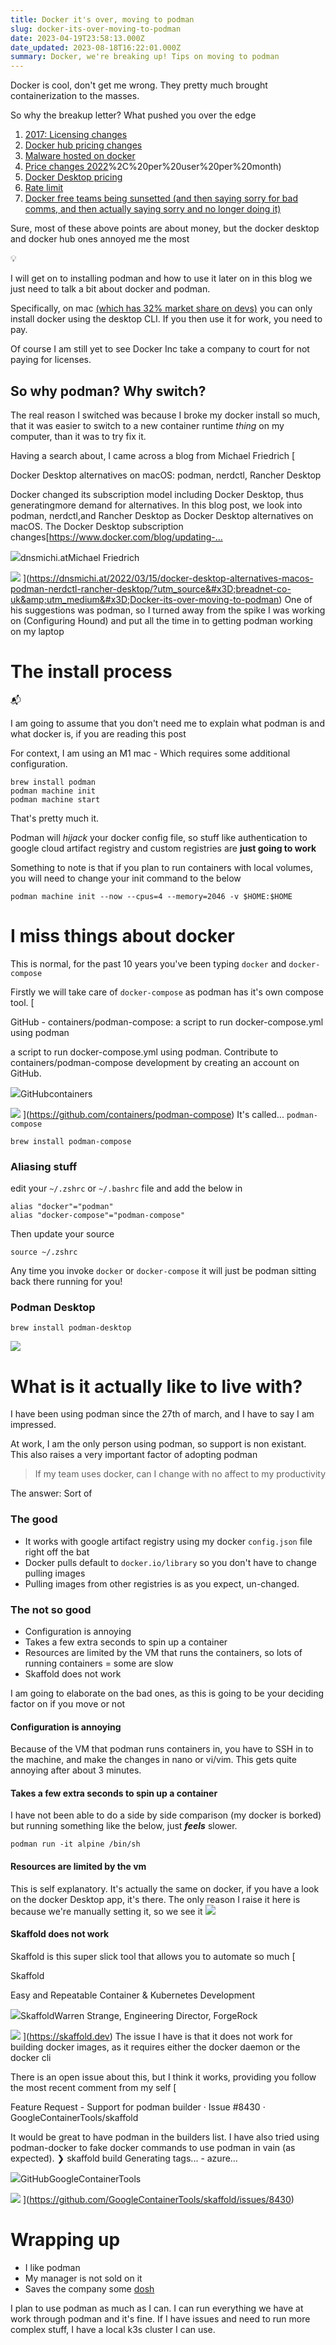 ```yaml
---
title: Docker it's over, moving to podman
slug: docker-its-over-moving-to-podman
date: 2023-04-19T23:58:13.000Z
date_updated: 2023-08-18T16:22:01.000Z
summary: Docker, we're breaking up! Tips on moving to podman
---
```


Docker is cool, don't get me wrong. They pretty much brought containerization to the masses.

So why the breakup letter? What pushed you over the edge

1. [2017: Licensing changes](https://boxboat.com/2018/12/07/docker-ce-vs-docker-ee/)
2. [Docker hub pricing changes](https://www.docker.com/pricing/october-2022-pricing-change-faq/)
3. [Malware hosted on docker](https://www.bleepingcomputer.com/news/security/docker-hub-repositories-hide-over-1-650-malicious-containers/)
4. [Price changes 2022](https://www.docker.com/pricing/october-2022-pricing-change-faq/#:~:text=On%20October%2027%2C%202022%2C%20Docker,)%2C%20per%20user%20per%20month)
5. [Docker Desktop pricing](https://www.infoworld.com/article/3630393/docker-desktop-is-no-longer-free-for-enterprise-users.html)
6. [Rate limit](https://docs.docker.com/docker-hub/download-rate-limit)
7. [Docker free teams being sunsetted (and then saying sorry for bad comms, and then actually saying sorry and no longer doing it)](https://www.docker.com/blog/no-longer-sunsetting-the-free-team-plan/)

Sure, most of these above points are about money, but the docker desktop and docker hub ones annoyed me the most

💡

I will get on to installing podman and how to use it later on in this blog
we just need to talk a bit about docker and podman.

Specifically, on mac [(which has 32% market share on devs)](https://survey.stackoverflow.co/2022/#section-most-popular-technologies-operating-system) you can only install docker using the desktop CLI. If you then use it for work, you need to pay.

Of course I am still yet to see Docker Inc take a company to court for not paying for licenses.

## So why podman? Why switch?

The real reason I switched was because I broke my docker install so much, that it was easier to switch to a new container runtime *thing* on my computer, than it was to try fix it.

Having a search about, I came across a blog from Michael Friedrich
[

Docker Desktop alternatives on macOS: podman, nerdctl, Rancher Desktop

Docker changed its subscription model including Docker Desktop, thus generatingmore demand for alternatives. In this blog post, we look into podman, nerdctl,and Rancher Desktop as Docker Desktop alternatives on macOS. The Docker Desktop subscription changes[https://www.docker.com/blog/updating-…

![](https://dnsmichi.at/favicon.ico)dnsmichi.atMichael Friedrich

![](https://dnsmichi.at/content/images/2022/03/AC6BA369-E613-464F-AEB7-CCA674DC61BE.jpeg)
](<https://dnsmichi.at/2022/03/15/docker-desktop-alternatives-macos-podman-nerdctl-rancher-desktop/?utm_source&#x3D;breadnet-co-uk&amp;utm_medium&#x3D;Docker-its-over-moving-to-podman>)
One of his suggestions was podman, so I turned away from the spike I was working on (Configuring Hound) and put all the time in to getting podman working on my laptop

# The install process

📬

I am going to assume that you don't need me to explain what podman is and what docker is, if you are reading this post

For context, I am using an M1 mac - Which requires some additional configuration.

    brew install podman
    podman machine init
    podman machine start

That's pretty much it.

Podman will *hijack* your docker config file, so stuff like authentication to google cloud artifact registry and custom registries are **just going to work**

Something to note is that if you plan to run containers with local volumes, you will need to change your init command to the below

    podman machine init --now --cpus=4 --memory=2046 -v $HOME:$HOME

# I miss things about docker

This is normal, for the past 10 years you've been typing `docker` and `docker-compose`

Firstly we will take care of `docker-compose` as podman has it's own compose tool.
[

GitHub - containers/podman-compose: a script to run docker-compose.yml using podman

a script to run docker-compose.yml using podman. Contribute to containers/podman-compose development by creating an account on GitHub.

![](https://github.com/fluidicon.png)GitHubcontainers

![](https://opengraph.githubassets.com/feddadaf0941e1f1c56e0d8857ead38a124850f7d0dd0f6668371a29e3c8c76a/containers/podman-compose)
](<https://github.com/containers/podman-compose>)
It's called... `podman-compose`

    brew install podman-compose

### Aliasing stuff

edit your `~/.zshrc` or `~/.bashrc` file and add the below in

    alias "docker"="podman"
    alias "docker-compose"="podman-compose"

Then update your source

    source ~/.zshrc

Any time you invoke `docker` or `docker-compose` it will just be podman sitting back there running for you!

### Podman Desktop

    brew install podman-desktop

![](__GHOST_URL__/content/images/2023/04/image.png)

# What is it actually like to live with?

I have been using podman since the 27th of march, and I have to say I am impressed.

At work, I am the only person using podman, so support is non existant. This also raises a very important factor of adopting podman

> If my team uses docker, can I change with no affect to my productivity

The answer: Sort of

### The good

- It works with google artifact registry using my docker `config.json` file right off the bat
- Docker pulls default to `docker.io/library` so you don't have to change pulling images
- Pulling images from other registries is as you expect, un-changed.

### The not so good

- Configuration is annoying
- Takes a few extra seconds to spin up a container
- Resources are limited by the VM that runs the containers, so lots of running containers = some are slow
- Skaffold does not work

I am going to elaborate on the bad ones, as this is going to be your deciding factor on if you move or not

#### Configuration is annoying

Because of the VM that podman runs containers in, you have to SSH in to the machine, and make the changes in nano or vi/vim. This gets quite annoying after about 3 minutes.

#### Takes a few extra seconds to spin up a container

I have not been able to do a side by side comparison (my docker is borked) but running something like the below, just ***feels*** slower.

    podman run -it alpine /bin/sh

#### Resources are limited by the vm

This is self explanatory. It's actually the same on docker, if you have a look on the docker Desktop app, it's there. The only reason I raise it here is because we're manually setting it, so we see it
![](__GHOST_URL__/content/images/2023/04/image-1.png)

#### Skaffold does not work

Skaffold is this super slick tool that allows you to automate so much
[

Skaffold

Easy and Repeatable Container & Kubernetes Development

![](https://skaffold.dev/favicons/android-192x192.png)SkaffoldWarren Strange, Engineering Director, ForgeRock

![](https://skaffold.dev/featured-background.jpeg)
](<https://skaffold.dev>)
The issue I have is that it does not work for building docker images, as it requires either the docker daemon or the docker cli

There is an open issue about this, but I think it works, providing you follow the most recent comment from my self
[

Feature Request - Support for podman builder · Issue #8430 · GoogleContainerTools/skaffold

It would be great to have podman in the builders list. I have also tried using podman-docker to fake docker commands to use podman in vain (as expected). ❯ skaffold build Generating tags... - azure…

![](https://github.com/fluidicon.png)GitHubGoogleContainerTools

![](https://opengraph.githubassets.com/281d390ecbfd29e95c5012d81a0d1e791974ea590843d0674c4500f7aebde57a/GoogleContainerTools/skaffold/issues/8430)
](<https://github.com/GoogleContainerTools/skaffold/issues/8430>)

# Wrapping up

- I like podman
- My manager is not sold on it
- Saves the company some [dosh](https://www.urbandictionary.com/define.php?term=dosh)

I plan to use podman as much as I can. I can run everything we have at work through podman and it's fine. If I have issues and need to run more complex stuff, I have a local k3s cluster I can use.
